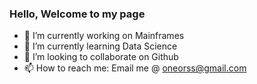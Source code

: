 ### Hello, Welcome to my page 

- 🔭 I’m currently working on Mainframes
- 🌱 I’m currently learning Data Science
- 👯 I’m looking to collaborate on Github
- 📫 How to reach me: Email me @ oneorss@gmail.com

